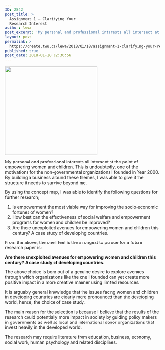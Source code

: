 ```yaml
---
ID: 2842
post_title: >
  Assignment 1 – Clarifying Your
  Research Interest
author: lewa
post_excerpt: 'My personal and professional interests all intersect at the point of empowering women and children. This is undoubtedly, one of the motivations for the non-governmental organizations I founded in Year 2000. By building a business around these themes, I was able to give it the structure it needs to survive beyond me. By using the [&hellip;]'
layout: post
permalink: >
  https://create.twu.ca/lewa/2018/01/18/assignment-1-clarifying-your-research-interest/
published: true
post_date: 2018-01-18 02:30:56
---
```

<p><img class="alignnone size-medium wp-image-29" src="http://create.twu.ca/lewa/files/2018/01/concept_Map_Lewa-300x288.png" alt="" width="300" height="288" srcset="https://create.twu.ca/lewa/files/2018/01/concept_Map_Lewa-300x288.png 300w, https://create.twu.ca/lewa/files/2018/01/concept_Map_Lewa-676x650.png 676w, https://create.twu.ca/lewa/files/2018/01/concept_Map_Lewa.png 741w" sizes="(max-width: 300px) 100vw, 300px" /></p>
<p>My personal and professional interests all intersect at the point of empowering women and children. This is undoubtedly, one of the motivations for the non-governmental organizations I founded in Year 2000. By building a business around these themes, I was able to give it the structure it needs to survive beyond me.</p>
<p>By using the concept map, I was able to identify the following questions for further research;</p>
<ol>
<li>Is empowerment the most viable way for improving the socio-economic fortunes of women?</li>
<li>How best can the effectiveness of social welfare and empowerment programs for women and children be improved?</li>
<li>Are there unexploited avenues for empowering women and children this century? A case study of developing countries.</li>
</ol>
<p>From the above, the one I feel is the strongest to pursue for a future research paper is:</p>
<p><strong>Are there unexploited avenues for empowering women and children this century? A case study of developing countries.</strong></p>
<p>The above choice is born out of a genuine desire to explore avenues through which organizations like the one I founded can yet create more positive impact in a more creative manner using limited resources.</p>
<p>It is arguably general knowledge that the issues facing women and children in developing countries are clearly more pronounced than the developing world, hence, the choice of case study.</p>
<p>The main reason for the selection is because I believe that the results of the research could potentially more impact in society by guiding policy makers in governments as well as local and international donor organizations that invest heavily in the developed world.</p>
<p>The research may require literature from education, business, economy, social work, human psychology and related disciplines.</p>
<p>&nbsp;</p>